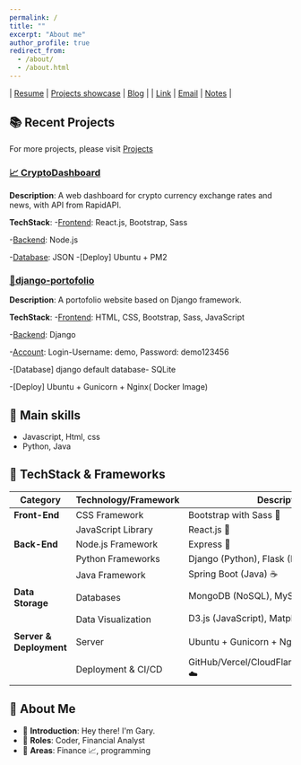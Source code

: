 ```yaml
---
permalink: /
title: ""
excerpt: "About me"
author_profile: true
redirect_from: 
  - /about/
  - /about.html
---
```


| [Resume](https://hougarry.github.io/resume) | [Projects showcase](https://hougarry.github.io/projects/) | [Blog](https://hougarry.github.io/blog/) |
| [Link](https://hougarry.github.io/link/) | [Email](mailto:houguangyu@ustc.edu) | [Notes](https://gary-hou.gitbook.io/projects/) |



## 📚 Recent Projects

For more projects, please visit [Projects](https://hougarry.github.io/projects/)

### [📈 CryptoDashboard](http://159.223.207.23:3000/)

**Description**: A web dashboard for crypto currency exchange rates and news, with API from RapidAPI.

**TechStack**: 
-[Frontend](http://159.223.207.23:3000/): React.js, Bootstrap, Sass 

-[Backend]((http://159.223.207.23:4000/)): Node.js

-[Database](http://159.223.207.23:4000/news): JSON
-[Deploy] Ubuntu + PM2 

### [🧳django-portofolio](http://159.223.207.23:8000/)

**Description**: A portofolio website based on Django framework.

**TechStack**:
-[Frontend](http://159.233.207.23:8000/): HTML, CSS, Bootstrap, Sass, JavaScript

-[Backend](http://159.233.207.23:8000/admin): Django

-[Account](http://159.233.207.23:8000/admin): Login-Username: demo, Password: demo123456

-[Database] django default database- SQLite

-[Deploy] Ubuntu + Gunicorn + Nginx( Docker Image)

## 📝 Main skills
- Javascript, Html, css
- Python, Java

## 🚀 TechStack & Frameworks 

| **Category**   | **Technology/Framework**  | **Description**                           |
|----------------|---------------------------|-------------------------------------------|
| **Front-End**  | CSS Framework             | Bootstrap with Sass 💄                    |
|                | JavaScript Library        | React.js 📘                               |
| **Back-End**   | Node.js Framework         | Express 🚂                                |
|                | Python Frameworks         | Django (Python), Flask (Python) 🐍        |
|                | Java Framework            | Spring Boot (Java) ☕                     |
| **Data Storage** | Databases              | MongoDB (NoSQL), MySQL (Relational) 🗄️     |
|                | Data Visualization       | D3.js (JavaScript), Matplotlib (Python) 📊 |
| **Server & Deployment** | Server          | Ubuntu + Gunicorn + Nginx/Docker 🐳       |
|                | Deployment & CI/CD       | GitHub/Vercel/CloudFlarePage/GoogleCloud ☁️    |


## 🤵 About Me 

- 🙋 **Introduction**: Hey there! I'm Gary.
- 🧳 **Roles**: Coder, Financial Analyst
- 🌟 **Areas**: Finance 📈, programming 


